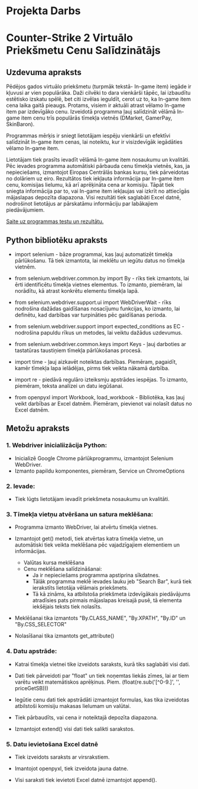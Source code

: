 # Projekta Darbs

# **Counter-Strike 2 Virtuālo Priekšmetu Cenu Salīdzinātājs**

## **Uzdevuma apraksts**

Pēdējos gados virtuālo priekšmetu (turpmāk tekstā- In-game item) iegāde ir kļuvusi ar vien populārāka. Daži cilvēki to dara vienkārši tāpēc, lai izbaudītu estētisko izskatu spēlē, bet citi izvēlas ieguldīt, cerot uz to, ka In-game item cena laika gaitā pieaugs. Protams, visiem ir aktuāli atrast vēlamo In-game item par izdevīgāko cenu. Izveidotā programma ļauj salīdzināt vēlāmā In-game item cenu trīs populārās tīmekļa vietnēs (DMarket, GamerPay, SkinBaron).

Programmas mērķis ir sniegt lietotājam iespēju vienkārši un efektīvi salīdzināt In-game item cenas, lai noteiktu, kur ir visizdevīgāk iegādāties vēlamo In-game item. 

Lietotājam tiek prasīts ievadīt vēlāmā In-game item nosaukumu un kvalitāti. Pēc ievades programma automātiski pārbauda cenu tīmekļa vietnēs, kas, ja nepieciešams, izmantojot Eiropas Centrālās bankas kursu, tiek pārveidotas no dolāriem uz eiro. Rezultātos tiek iekļauta informācija par In-game item cenu, komisijas lielumu, kā arī aprēķināta cena ar komisiju. Tāpāt tiek sniegta informācija par to, vai In-game item iekļaujas vai izkrīt no attiecīgās mājaslapas depozīta diapazona. Visi rezultāti tiek saglabāti Excel datnē, nodrošinot lietotājus ar pārskatāmu informāciju par labākajiem piedāvājumiem.

[Saite uz programmas testu un rezultātu.](https://www.youtube.com/watch?v=rG6ZBmdNeJQ)

## **Python bibliotēku apraksts**

- import selenium - bāze programmai, kas ļauj automatizēt timekļa pārlūkošanu. Tā tiek izmantota, lai meklētu un iegūtu datus no tīmekļa vietnēm.

- from selenium.webdriver.common.by import By - rīks tiek izmantots, lai ērti identificētu tīmekļa vietnes elementus. To izmanto, piemēram, lai norādītu, kā atrast konkrētu elementu tīmekļa lapā.

- from selenium.webdriver.support.ui import WebDriverWait - rīks nodrošina dažādas gaidīšanas nosacījumu funkcijas, ko izmanto, lai definētu, kad darbības var turpināties pēc gaidīšanas perioda.

- from selenium.webdriver.support import expected_conditions as EC - nodrošina papuldu rīkus un metodes, lai veiktu dažādus uzdevumus.

- from selenium.webdriver.common.keys import Keys - ļauj darboties ar tastatūras taustiņiem tīmekļa pārlūkošanas procesā. 

- import time - ļauj aizkavēt noteiktas darbības. Piemēram, pagaidīt, kamēr tīmekļa lapa ielādējas, pirms tiek veikta nākamā darbība.

- import re - piedāvā regulāro izteiksmju apstrādes iespējas. To izmanto, piemēram, teksta analīzei un datu iegūšanai.

- from openpyxl import Workbook, load_workbook - Bibliotēka, kas ļauj veikt darbības ar Excel datnēm. Piemēram, pievienot vai nolasīt datus no Excel datnēm.

## **Metožu apraksts**

### 1. Webdriver inicialiizācija Python:

- Inicializē Google Chrome pārlūkprogrammu, izmantojot Selenium WebDriver.
- Izmanto papildu komponentes, piemēram, Service un ChromeOptions

### 2. Ievade:

- Tiek lūgts lietotājam ievadīt priekšmeta nosaukumu un kvalitāti.

### 3. Tīmekļa vietņu atvēršana un satura meklēšana:

- Programma izmanto WebDriver, lai atvērtu tīmekļa vietnes.

- Izmantojot get() metodi, tiek atvērtas katra tīmekļa vietne, un automātiski tiek veikta meklēšana pēc vajadzīgajiem elementiem un informācijas.

    - Valūtas kursa meklēšana
    - Cenu meklēšana salīdzināšanai:
        - Ja ir nepieciešams programma apstiprina sīkdatnes.
        - Tālāk programma meklē ievades lauku jeb "Search Bar", kurā tiek ierakstīts lietotāja vēlāmais priekšmets.
        - Tā kā zināms, ka atbilstoša priekšmeta izdevīgākais piedāvājums atradīsies pats pirmais mājaslapas kreisajā pusē, tā elementa iekšējais teksts tiek nolasīts.

- Meklēšanai tika izmantots "By.CLASS_NAME", "By.XPATH", "By.ID" un "By.CSS_SELECTOR"
- Nolasīšanai tika izmantots get_attribute()

### 4. Datu apstrāde:

- Katrai tīmekļa vietnei tike izveidots saraksts, kurā tiks saglabāti visi dati.

- Dati tiek pārveidoti par "float" un tiek noņemtas liekās zīmes, lai ar tiem varētu veikt matemātiskos aprēķinus. Piem. (float(re.sub('[^0-9.]', '', priceGetSB)))

- Iegūtie cenu dati tiek apstrādāti izmantojot formulas, kas tika izveidotas atbilstoši komisiju makasas lielumam un valūtai.

- Tiek pārbaudīts, vai cena ir noteiktajā depozīta diapazona. 

- Izmantojot extend() visi dati tiek salikti sarakstos.

### 5. Datu ievietošana Excel datnē

- Tiek izveidots saraksts ar virsrakstiem.

- Imantojot openpyxl, tiek izveidota jauna datne.

- Visi saraksti tiek ievietoti Excel datnē izmantojot append().



